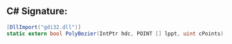 
## C# Signature:
```cs
[DllImport("gdi32.dll")]
static extern bool PolyBezier(IntPtr hdc, POINT [] lppt, uint cPoints);
```
